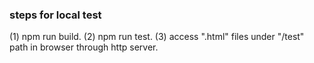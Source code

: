 ### steps for local test
(1) npm run build.
(2) npm run test.
(3) access ".html" files under "/test" path in browser through http server.
